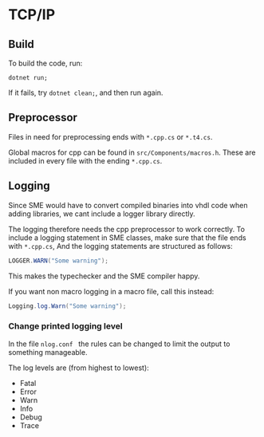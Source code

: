 # TCP/IP

## Build
To build the code, run:
```
dotnet run;
```
If it fails, try ```dotnet clean;```, and then run again.
## Preprocessor
Files in need for preprocessing ends with ```*.cpp.cs``` or ```*.t4.cs```.

Global macros for cpp can be found in  ```src/Components/macros.h```. These are included in every file with the ending ```*.cpp.cs```.

## Logging
Since SME would have to convert compiled binaries into vhdl  code when adding libraries, we cant include a logger library directly.

The logging therefore needs the cpp preprocessor to work correctly. To include a logging statement in SME classes, make sure that the file ends with ```*.cpp.cs```, And the logging statements are structured as follows:
```csharp
LOGGER.WARN("Some warning");
```
This makes the typechecker  and the SME compiler happy.

If you want non macro logging in a macro file, call this instead:
```csharp
Logging.log.Warn("Some warning");
```

### Change printed logging level
In the file ```nlog.conf ``` the rules can be changed to limit the output to something manageable.

The log levels are (from highest to lowest):

* Fatal
* Error
* Warn
* Info
* Debug
* Trace
